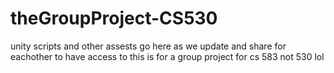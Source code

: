 # theGroupProject-CS530
unity scripts and other assests go here as we update and share for eachother to have access to 
this is for a group project for cs 583 not 530 lol
